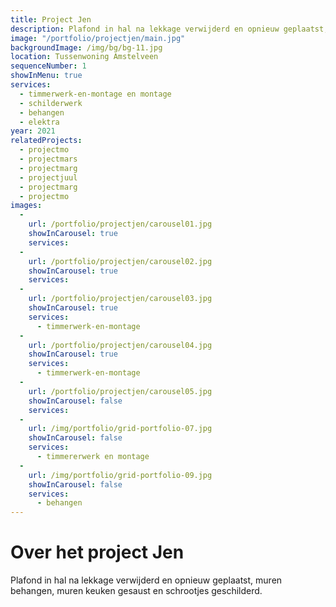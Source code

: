 ```yaml
---
title: Project Jen
description: Plafond in hal na lekkage verwijderd en opnieuw geplaatst, muren behangen, muren keuken gesaust en schrootjes geschilderd
image: "/portfolio/projectjen/main.jpg"
backgroundImage: /img/bg/bg-11.jpg
location: Tussenwoning Amstelveen
sequenceNumber: 1
showInMenu: true
services:
  - timmerwerk-en-montage en montage
  - schilderwerk
  - behangen
  - elektra
year: 2021
relatedProjects:
  - projectmo
  - projectmars
  - projectmarg
  - projectjuul
  - projectmarg
  - projectmo
images:
  -
    url: /portfolio/projectjen/carousel01.jpg
    showInCarousel: true
    services:
  -    
    url: /portfolio/projectjen/carousel02.jpg
    showInCarousel: true
    services: 
  -
    url: /portfolio/projectjen/carousel03.jpg
    showInCarousel: true
    services: 
      - timmerwerk-en-montage
  -
    url: /portfolio/projectjen/carousel04.jpg
    showInCarousel: true
    services: 
      - timmerwerk-en-montage
  -
    url: /portfolio/projectjen/carousel05.jpg
    showInCarousel: false
    services: 
  -
    url: /img/portfolio/grid-portfolio-07.jpg
    showInCarousel: false
    services: 
      - timmererwerk en montage
  -
    url: /img/portfolio/grid-portfolio-09.jpg
    showInCarousel: false
    services: 
      - behangen
---
```


# Over het project Jen

Plafond in hal na lekkage verwijderd en opnieuw geplaatst, muren behangen, muren keuken gesaust en schrootjes geschilderd.
